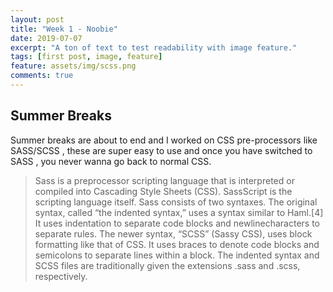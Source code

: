 ```yaml
---
layout: post
title: "Week 1 - Noobie"
date: 2019-07-07
excerpt: "A ton of text to test readability with image feature."
tags: [first post, image, feature]
feature: assets/img/scss.png
comments: true
---
```


## Summer Breaks

Summer breaks are about to end and I worked on CSS pre-processors like SASS/SCSS , these are super easy to use and once you have switched to SASS , you never wanna go back to normal CSS.

>Sass is a preprocessor scripting language that is interpreted or compiled into Cascading Style Sheets (CSS). SassScript is the scripting language itself. Sass consists of two syntaxes. The original syntax, called “the indented syntax,” uses a syntax similar to Haml.[4] It uses indentation to separate code blocks and newlinecharacters to separate rules. The newer syntax, “SCSS” (Sassy CSS), uses block formatting like that of CSS. It uses braces to denote code blocks and semicolons to separate lines within a block. The indented syntax and SCSS files are traditionally given the extensions .sass and .scss, respectively.
